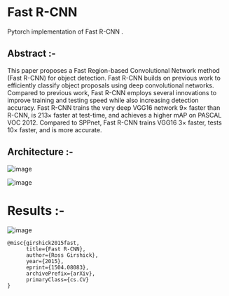 # Fast R-CNN

Pytorch implementation of Fast R-CNN .

## Abstract :- 
This paper proposes a Fast Region-based Convolutional
Network method (Fast R-CNN) for object detection. Fast
R-CNN builds on previous work to efficiently classify object proposals using deep convolutional networks. Compared to previous work, Fast R-CNN employs several innovations to improve training and testing speed while also
increasing detection accuracy. Fast R-CNN trains the very
deep VGG16 network 9× faster than R-CNN, is 213× faster
at test-time, and achieves a higher mAP on PASCAL VOC
2012. Compared to SPPnet, Fast R-CNN trains VGG16 3×
faster, tests 10× faster, and is more accurate.

## Architecture :- 
![image](https://user-images.githubusercontent.com/76057253/134172183-d6b81bc5-e6e1-420c-9cbf-bed5c9f0d8f9.png)

![image](https://user-images.githubusercontent.com/76057253/134127469-819e1076-667e-42ed-ba1a-bbd2d08cccab.png)


# Results :- 
![image](https://user-images.githubusercontent.com/76057253/134127573-a613a259-c8a9-4829-a373-fc1b2782e41d.png)


```
@misc{girshick2015fast,
      title={Fast R-CNN}, 
      author={Ross Girshick},
      year={2015},
      eprint={1504.08083},
      archivePrefix={arXiv},
      primaryClass={cs.CV}
}
```
